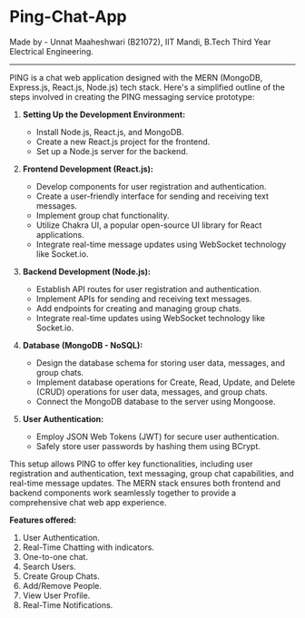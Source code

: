 # Ping-Chat-App
Made by - 
Unnat Maaheshwari (B21072),
IIT Mandi,
B.Tech Third Year Electrical Engineering.

--------------------------------------------------------------------------------------------------------------------------------------------------------------------------------------------------------------------

PING is a chat web application designed with the MERN (MongoDB, Express.js, React.js, Node.js) tech stack. Here's a simplified outline of the steps involved in creating the PING messaging service prototype:

1. **Setting Up the Development Environment:**
   - Install Node.js, React.js, and MongoDB.
   - Create a new React.js project for the frontend.
   - Set up a Node.js server for the backend.

2. **Frontend Development (React.js):**
   - Develop components for user registration and authentication.
   - Create a user-friendly interface for sending and receiving text messages.
   - Implement group chat functionality.
   - Utilize Chakra UI, a popular open-source UI library for React applications.
   - Integrate real-time message updates using WebSocket technology like Socket.io.

3. **Backend Development (Node.js):**
   - Establish API routes for user registration and authentication.
   - Implement APIs for sending and receiving text messages.
   - Add endpoints for creating and managing group chats.
   - Integrate real-time updates using WebSocket technology like Socket.io.

4. **Database (MongoDB - NoSQL):**
   - Design the database schema for storing user data, messages, and group chats.
   - Implement database operations for Create, Read, Update, and Delete (CRUD) operations for user data, messages, and group chats.
   - Connect the MongoDB database to the server using Mongoose.

5. **User Authentication:**
   - Employ JSON Web Tokens (JWT) for secure user authentication.
   - Safely store user passwords by hashing them using BCrypt.

This setup allows PING to offer key functionalities, including user registration and authentication, text messaging, group chat capabilities, and real-time message updates. The MERN stack ensures both frontend and backend components work seamlessly together to provide a comprehensive chat web app experience.

**Features offered:**
1. User Authentication.
2. Real-Time Chatting with indicators.
3. One-to-one chat.
4. Search Users.
5. Create Group Chats.
6. Add/Remove People.
7. View User Profile.
8. Real-Time Notifications.
